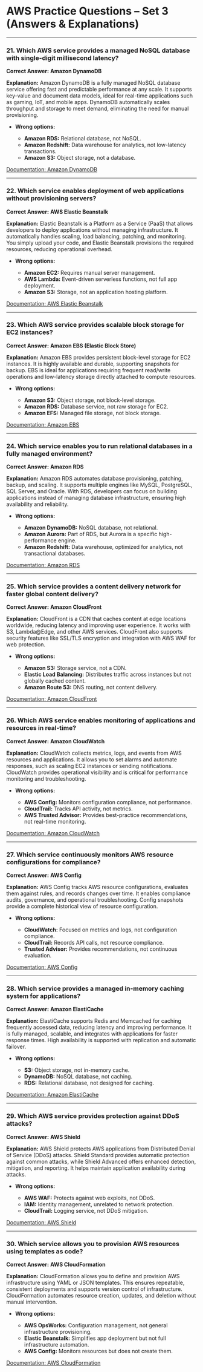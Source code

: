 
# AWS Practice Questions – Set 3 (Answers & Explanations)

---

### 21. Which AWS service provides a managed NoSQL database with single-digit millisecond latency?

**Correct Answer:** **Amazon DynamoDB**

**Explanation:**
Amazon DynamoDB is a fully managed NoSQL database service offering fast and predictable performance at any scale. It supports key-value and document data models, ideal for real-time applications such as gaming, IoT, and mobile apps. DynamoDB automatically scales throughput and storage to meet demand, eliminating the need for manual provisioning.

* **Wrong options:**

  * **Amazon RDS:** Relational database, not NoSQL.
  * **Amazon Redshift:** Data warehouse for analytics, not low-latency transactions.
  * **Amazon S3:** Object storage, not a database.

[Documentation: Amazon DynamoDB](https://docs.aws.amazon.com/amazondynamodb/latest/developerguide/Introduction.html)

---

### 22. Which service enables deployment of web applications without provisioning servers?

**Correct Answer:** **AWS Elastic Beanstalk**

**Explanation:**
Elastic Beanstalk is a Platform as a Service (PaaS) that allows developers to deploy applications without managing infrastructure. It automatically handles scaling, load balancing, patching, and monitoring. You simply upload your code, and Elastic Beanstalk provisions the required resources, reducing operational overhead.

* **Wrong options:**

  * **Amazon EC2:** Requires manual server management.
  * **AWS Lambda:** Event-driven serverless functions, not full app deployment.
  * **Amazon S3:** Storage, not an application hosting platform.

[Documentation: AWS Elastic Beanstalk](https://docs.aws.amazon.com/elasticbeanstalk/latest/dg/Welcome.html)

---

### 23. Which AWS service provides scalable block storage for EC2 instances?

**Correct Answer:** **Amazon EBS (Elastic Block Store)**

**Explanation:**
Amazon EBS provides persistent block-level storage for EC2 instances. It is highly available and durable, supporting snapshots for backup. EBS is ideal for applications requiring frequent read/write operations and low-latency storage directly attached to compute resources.

* **Wrong options:**

  * **Amazon S3:** Object storage, not block-level storage.
  * **Amazon RDS:** Database service, not raw storage for EC2.
  * **Amazon EFS:** Managed file storage, not block storage.

[Documentation: Amazon EBS](https://docs.aws.amazon.com/AWSEC2/latest/UserGuide/EBSVolumes.html)

---

### 24. Which service enables you to run relational databases in a fully managed environment?

**Correct Answer:** **Amazon RDS**

**Explanation:**
Amazon RDS automates database provisioning, patching, backup, and scaling. It supports multiple engines like MySQL, PostgreSQL, SQL Server, and Oracle. With RDS, developers can focus on building applications instead of managing database infrastructure, ensuring high availability and reliability.

* **Wrong options:**

  * **Amazon DynamoDB:** NoSQL database, not relational.
  * **Amazon Aurora:** Part of RDS, but Aurora is a specific high-performance engine.
  * **Amazon Redshift:** Data warehouse, optimized for analytics, not transactional databases.

[Documentation: Amazon RDS](https://docs.aws.amazon.com/AmazonRDS/latest/UserGuide/Welcome.html)

---

### 25. Which service provides a content delivery network for faster global content delivery?

**Correct Answer:** **Amazon CloudFront**

**Explanation:**
CloudFront is a CDN that caches content at edge locations worldwide, reducing latency and improving user experience. It works with S3, Lambda\@Edge, and other AWS services. CloudFront also supports security features like SSL/TLS encryption and integration with AWS WAF for web protection.

* **Wrong options:**

  * **Amazon S3:** Storage service, not a CDN.
  * **Elastic Load Balancing:** Distributes traffic across instances but not globally cached content.
  * **Amazon Route 53:** DNS routing, not content delivery.

[Documentation: Amazon CloudFront](https://docs.aws.amazon.com/AmazonCloudFront/latest/DeveloperGuide/Introduction.html)

---

### 26. Which AWS service enables monitoring of applications and resources in real-time?

**Correct Answer:** **Amazon CloudWatch**

**Explanation:**
CloudWatch collects metrics, logs, and events from AWS resources and applications. It allows you to set alarms and automate responses, such as scaling EC2 instances or sending notifications. CloudWatch provides operational visibility and is critical for performance monitoring and troubleshooting.

* **Wrong options:**

  * **AWS Config:** Monitors configuration compliance, not performance.
  * **CloudTrail:** Tracks API activity, not metrics.
  * **AWS Trusted Advisor:** Provides best-practice recommendations, not real-time monitoring.

[Documentation: Amazon CloudWatch](https://docs.aws.amazon.com/cloudwatch/)

---

### 27. Which service continuously monitors AWS resource configurations for compliance?

**Correct Answer:** **AWS Config**

**Explanation:**
AWS Config tracks AWS resource configurations, evaluates them against rules, and records changes over time. It enables compliance audits, governance, and operational troubleshooting. Config snapshots provide a complete historical view of resource configuration.

* **Wrong options:**

  * **CloudWatch:** Focused on metrics and logs, not configuration compliance.
  * **CloudTrail:** Records API calls, not resource compliance.
  * **Trusted Advisor:** Provides recommendations, not continuous evaluation.

[Documentation: AWS Config](https://docs.aws.amazon.com/config/)

---

### 28. Which service provides a managed in-memory caching system for applications?

**Correct Answer:** **Amazon ElastiCache**

**Explanation:**
ElastiCache supports Redis and Memcached for caching frequently accessed data, reducing latency and improving performance. It is fully managed, scalable, and integrates with applications for faster response times. High availability is supported with replication and automatic failover.

* **Wrong options:**

  * **S3:** Object storage, not in-memory cache.
  * **DynamoDB:** NoSQL database, not caching.
  * **RDS:** Relational database, not designed for caching.

[Documentation: Amazon ElastiCache](https://docs.aws.amazon.com/AmazonElastiCache/)

---

### 29. Which AWS service provides protection against DDoS attacks?

**Correct Answer:** **AWS Shield**

**Explanation:**
AWS Shield protects AWS applications from Distributed Denial of Service (DDoS) attacks. Shield Standard provides automatic protection against common attacks, while Shield Advanced offers enhanced detection, mitigation, and reporting. It helps maintain application availability during attacks.

* **Wrong options:**

  * **AWS WAF:** Protects against web exploits, not DDoS.
  * **IAM:** Identity management, unrelated to network protection.
  * **CloudTrail:** Logging service, not DDoS mitigation.

[Documentation: AWS Shield](https://docs.aws.amazon.com/waf/)

---

### 30. Which service allows you to provision AWS resources using templates as code?

**Correct Answer:** **AWS CloudFormation**

**Explanation:**
CloudFormation allows you to define and provision AWS infrastructure using YAML or JSON templates. This ensures repeatable, consistent deployments and supports version control of infrastructure. CloudFormation automates resource creation, updates, and deletion without manual intervention.

* **Wrong options:**

  * **AWS OpsWorks:** Configuration management, not general infrastructure provisioning.
  * **Elastic Beanstalk:** Simplifies app deployment but not full infrastructure automation.
  * **AWS Config:** Monitors resources but does not create them.

[Documentation: AWS CloudFormation](https://docs.aws.amazon.com/AWSCloudFormation/latest/UserGuide/Welcome.html)

